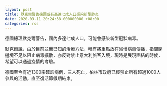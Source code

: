 ```yaml
---
layout: post
title: 默克爾警告德國或有高達七成人口感染新型肺炎
date: 2020-03-11 20:24:38.000000000 +08:00
categories: rss
---
```


德國總理默克爾警告，國內多達七成人口，可能會感染新型冠狀病毒。

默克爾說，由於目前並無已知的治療方法，唯有將重點放在減慢病毒傳播，指關閉邊境不足以阻止病毒擴散，亦反對禁止意大利旅客入境，現時是展現團結的時候，希望可以通過疫情的考驗。

德國至今有近1300宗確診病例，三人死亡，柏林市政府已經禁止所有超過1000人參與的活動，直至復活節假期結束。
